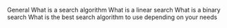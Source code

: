 General
What is a search algorithm
What is a linear search
What is a binary search
What is the best search algorithm to use depending on your needs
